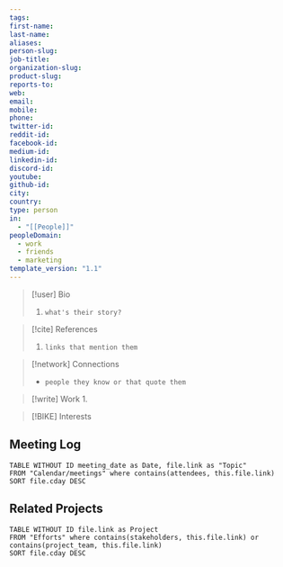 ```yaml
---
tags: 
first-name: 
last-name: 
aliases: 
person-slug: 
job-title: 
organization-slug: 
product-slug: 
reports-to: 
web: 
email: 
mobile: 
phone: 
twitter-id: 
reddit-id: 
facebook-id: 
medium-id: 
linkedin-id: 
discord-id: 
youtube: 
github-id: 
city: 
country: 
type: person
in:
  - "[[People]]"
peopleDomain:
  - work
  - friends
  - marketing
template_version: "1.1"
---
```

> [!user] Bio
> 1. `what's their story?` 

> [!cite] References
> 1. `links that mention them` 


> [!network] Connections
>- `people they know or that quote them`

> [!write] Work
> 1. 

> [!BIKE] Interests
>
## Meeting Log
```dataview
TABLE WITHOUT ID meeting_date as Date, file.link as "Topic"
FROM "Calendar/meetings" where contains(attendees, this.file.link)
SORT file.cday DESC
```

## Related Projects
```dataview
TABLE WITHOUT ID file.link as Project
FROM "Efforts" where contains(stakeholders, this.file.link) or contains(project_team, this.file.link)
SORT file.cday DESC
```
